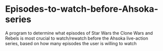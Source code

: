 # Episodes-to-watch-before-Ahsoka-series
A program to determine what episodes of Star Wars the Clone Wars and Rebels is most crucial to watch/rewatch before the Ahsoka live-action series, based on how many episodes the user is willing to watch
